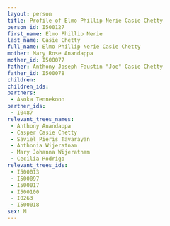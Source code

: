 ```yaml
---
layout: person
title: Profile of Elmo Phillip Nerie Casie Chetty
person_id: I500127
first_name: Elmo Phillip Nerie
last_name: Casie Chetty
full_name: Elmo Phillip Nerie Casie Chetty
mother: Mary Rose Anandappa
mother_id: I500077
father: Anthony Joseph Faustin "Joe" Casie Chetty
father_id: I500078
children:
children_ids:
partners:
 - Asoka Tennekoon
partner_ids:
 - I0487
relevant_trees_names:
 - Anthony Anandappa
 - Casper Casie Chetty
 - Saviel Pieris Tavarayan
 - Anthonia Wijeratnam
 - Mary Johanna Wijeratnam
 - Cecilia Rodrigo
relevant_trees_ids:
 - I500013
 - I500097
 - I500017
 - I500100
 - I0263
 - I500018
sex: M
---
```


